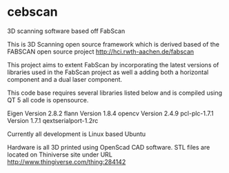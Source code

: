 cebscan
=======

3D scanning software based off FabScan

This is 3D Scanning open source framework which is derived based of the FABSCAN open source project http://hci.rwth-aachen.de/fabscan

This project aims to extent FabScan by incorporating the latest versions of libraries used in the FabScan project as well a adding both a horizontal component and a dual laser component.

This code base requires several libraries listed below and is compiled using QT 5 all code is opensource.

Eigen Version 2.8.2
flann  Version 1.8.4
opencv Version 2.4.9
pcl-plc-1.7.1 Version 1.7.1
qextserialport-1.2rc 

Currently all development is Linux based Ubuntu

Hardware is all 3D printed using OpenScad CAD software. STL files are located on Thiniverse site under URL
http://www.thingiverse.com/thing:284142
